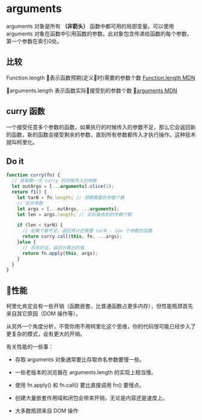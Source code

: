 # arguments
arguments 对象是所有 **（非箭头）** 函数中都可用的局部变量。可以使用 arguments 对象在函数中引用函数的参数。此对象包含传递给函数的每个参数，第一个参数在索引0处。

## 比较
Function.length 表示函数预期(定义时)需要的参数个数
[Function.length MDN](https://developer.mozilla.org/en-US/docs/Web/JavaScript/Reference/Global_Objects/Function/length)

arguments.length 表示函数实际接受到的参数个数
[arguments MDN](https://developer.mozilla.org/zh-CN/docs/Web/JavaScript/Reference/Functions/arguments)

## curry 函数

一个接受任意多个参数的函数，如果执行的时候传入的参数不足，那么它会返回新的函数，新的函数会接受剩余的参数，直到所有参数都传入才执行操作。这种技术就叫柯里化。

## Do it

```javascript
function curry(fn) {
  // 获取第一次 curry 的时候传入的参数
  let outArgs = [...arguments].slice(1);
  return f1() {
    let tarN = fn.length; // 预期需要的参数个数
    // 合并参数
    let args = [...outArgs, ...arguments];
    let len = args.length; // 实际接收到的参数个数

    if (len < tarN) {
      // 如果个数不足，返回预计还需要 tarN - len 个参数的函数
      return curry.call(this, fn, ...args);
    }else {
      // 否则的话，返回计算出的值
      return fn.apply(this, args);
    }
  }
}
```

## 性能
柯里化肯定会有一些开销（函数嵌套，比普通函数占更多内存），但性能瓶颈首先来自其它原因（DOM 操作等）。

从另外一个角度分析，不管你用不用柯里化这个思维，你的代码很可能已经步入了更复杂的模式，会有更大的开销。

有关性能的一些事：

- 存取 arguments 对象通常要比存取命名参数要慢一些。

- 一些老版本的浏览器在 arguments.length 的实现上相当慢。

- 使用 fn.apply() 和 fn.call() 要比直接调用 fn() 要慢点。

- 创建大量嵌套作用域和闭包会带来开销，无论是内容还是速度上。

- 大多数瓶颈来自 DOM 操作

